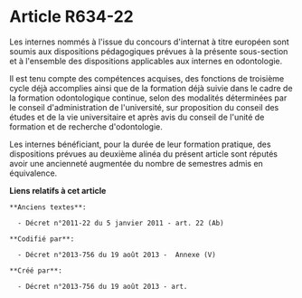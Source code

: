 # Article R634-22

Les internes nommés à l'issue du concours d'internat à titre européen sont soumis aux dispositions pédagogiques prévues à la
présente sous-section et à l'ensemble des dispositions applicables aux internes en odontologie.

Il est tenu compte des compétences acquises, des fonctions de troisième cycle déjà accomplies ainsi que de la formation déjà
suivie dans le cadre de la formation odontologique continue, selon des modalités déterminées par le conseil d'administration
de l'université, sur proposition du conseil des études et de la vie universitaire et après avis du conseil de l'unité de
formation et de recherche d'odontologie.

Les internes bénéficiant, pour la durée de leur formation pratique, des dispositions prévues au deuxième alinéa du présent
article sont réputés avoir une ancienneté augmentée du nombre de semestres admis en équivalence.

**Liens relatifs à cet article**

	**Anciens textes**:

	  - Décret n°2011-22 du 5 janvier 2011 - art. 22 (Ab)

	**Codifié par**:

	  - Décret n°2013-756 du 19 août 2013 -  Annexe (V)

	**Créé par**:

	  - Décret n°2013-756 du 19 août 2013 - art.
